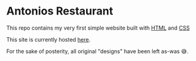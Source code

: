 # Antonios Restaurant

This repo contains my very first simple website built with [HTML](https://developer.mozilla.org/en-US/docs/Web/HTML) and [CSS](https://developer.mozilla.org/en-US/docs/Web/CSS)

This site is currently hosted [here](https://antonios-restaurant.netlify.app/).

For the sake of posterity, all original "designs" have been left as-was 😅.
